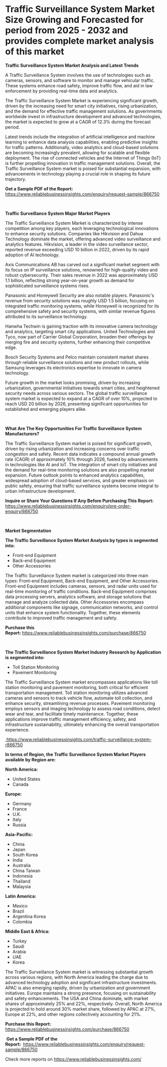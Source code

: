 <p><h1>Traffic Surveillance System Market Size Growing and Forecasted for period from 2025 - 2032 and provides complete market analysis of this market</h1></p><p><strong>Traffic Surveillance System Market Analysis and Latest Trends</strong></p>
<p><p>A Traffic Surveillance System involves the use of technologies such as cameras, sensors, and software to monitor and manage vehicular traffic. These systems enhance road safety, improve traffic flow, and aid in law enforcement by providing real-time data and analytics. </p><p>The Traffic Surveillance System Market is experiencing significant growth, driven by the increasing need for smart city initiatives, rising urbanization, and the demand for effective traffic management solutions. As governments worldwide invest in infrastructure development and advanced technologies, the market is expected to grow at a CAGR of 12.3% during the forecast period. </p><p>Latest trends include the integration of artificial intelligence and machine learning to enhance data analysis capabilities, enabling predictive insights for traffic patterns. Additionally, video analytics and cloud-based solutions are becoming increasingly prevalent, allowing for scalable and flexible deployment. The rise of connected vehicles and the Internet of Things (IoT) is further propelling innovation in traffic management solutions. Overall, the Traffic Surveillance System market is poised for substantial expansion, with advancements in technology playing a crucial role in shaping its future trajectory.</p></p>
<p><strong>Get a Sample PDF of the Report:&nbsp;</strong> <a href="https://www.reliablebusinessinsights.com/enquiry/request-sample/866750?utm_campaign=2461&utm_medium=2&utm_source=Github&utm_content=ia&utm_term=19022025&utm_id=traffic-surveillance-system">https://www.reliablebusinessinsights.com/enquiry/request-sample/866750</a></p>
<p>&nbsp;</p>
<p><strong>Traffic Surveillance System Major Market Players</strong></p>
<p><p>The Traffic Surveillance System Market is characterized by intense competition among key players, each leveraging technological innovations to enhance security solutions. Companies like Hikvision and Dahua Technology dominate the market, offering advanced video surveillance and analytics features. Hikvision, a leader in the video surveillance sector, reported revenue exceeding USD 10 billion in 2022, driven by its rapid adoption of AI technology.</p><p>Axis Communications AB has carved out a significant market segment with its focus on IP surveillance solutions, renowned for high-quality video and robust cybersecurity. Their sales revenue in 2022 was approximately USD 1.1 billion, reflecting strong year-on-year growth as demand for sophisticated surveillance systems rises.</p><p>Panasonic and Honeywell Security are also notable players. Panasonic's revenue from security solutions was roughly USD 1.5 billion, focusing on integrated traffic monitoring systems, while Honeywell is recognized for its comprehensive safety and security systems, with similar revenue figures attributed to its surveillance technology.</p><p>Hanwha Techwin is gaining traction with its innovative camera technology and analytics, targeting smart city applications. United Technologies and Tyco, now part of Carrier Global Corporation, broaden their offerings by merging fire and security systems, further enhancing their competitive edge.</p><p>Bosch Security Systems and Pelco maintain consistent market shares through reliable surveillance solutions and new product rollouts, while Samsung leverages its electronics expertise to innovate in camera technology.</p><p>Future growth in the market looks promising, driven by increasing urbanization, governmental initiatives towards smart cities, and heightened security needs across various sectors. The global traffic surveillance system market is expected to expand at a CAGR of over 10%, projected to reach USD 20 billion by 2026, presenting significant opportunities for established and emerging players alike.</p></p>
<p>&nbsp;</p>
<p><strong>What Are The Key Opportunities For Traffic Surveillance System Manufacturers?</strong></p>
<p><p>The Traffic Surveillance System market is poised for significant growth, driven by rising urbanization and increasing concerns over traffic congestion and safety. Recent data indicates a compound annual growth rate (CAGR) of approximately 10% through 2026, fueled by advancements in technologies like AI and IoT. The integration of smart city initiatives and the demand for real-time monitoring solutions are also propelling market expansion. Future outlook points to enhanced analytics capabilities, widespread adoption of cloud-based services, and greater emphasis on public safety, ensuring that traffic surveillance systems become integral to urban infrastructure development.</p></p>
<p><strong>Inquire or Share Your Questions If Any Before Purchasing This Report:</strong> <a href="https://www.reliablebusinessinsights.com/enquiry/pre-order-enquiry/866750?utm_campaign=2461&utm_medium=2&utm_source=Github&utm_content=ia&utm_term=19022025&utm_id=traffic-surveillance-system">https://www.reliablebusinessinsights.com/enquiry/pre-order-enquiry/866750</a></p>
<p>&nbsp;</p>
<p><strong>Market Segmentation</strong></p>
<p><strong>The Traffic Surveillance System Market Analysis by types is segmented into:</strong></p>
<p><ul><li>Front-end Equipment</li><li>Back-end Equipment</li><li>Other Accessories</li></ul></p>
<p><p>The Traffic Surveillance System market is categorized into three main types: Front-end Equipment, Back-end Equipment, and Other Accessories. Front-end Equipment includes cameras, sensors, and radar units used for real-time monitoring of traffic conditions. Back-end Equipment comprises data processing servers, analytics software, and storage solutions that manage and analyze collected data. Other Accessories encompass additional components like signage, communication networks, and control units that enhance system functionality. Together, these elements contribute to improved traffic management and safety.</p></p>
<p><strong>Purchase this Report:&nbsp;</strong><a href="https://www.reliablebusinessinsights.com/purchase/866750?utm_campaign=2461&utm_medium=2&utm_source=Github&utm_content=ia&utm_term=19022025&utm_id=traffic-surveillance-system">https://www.reliablebusinessinsights.com/purchase/866750</a></p>
<p>&nbsp;</p>
<p><strong>The Traffic Surveillance System Market Industry Research by Application is segmented into:</strong></p>
<p><ul><li>Toll Station Monitoring</li><li>Pavement Monitoring</li></ul></p>
<p><p>The Traffic Surveillance System market encompasses applications like toll station monitoring and pavement monitoring, both critical for efficient transportation management. Toll station monitoring utilizes advanced cameras and sensors to track vehicle flow, automate toll collection, and enhance security, streamlining revenue processes. Pavement monitoring employs sensors and imaging technology to assess road conditions, detect wear and tear, and facilitate timely maintenance. Together, these applications improve traffic management efficiency, safety, and infrastructure sustainability, ultimately enhancing the overall transportation experience.</p></p>
<p><a href="https://www.reliablebusinessinsights.com/traffic-surveillance-system-r866750?utm_campaign=2461&utm_medium=2&utm_source=Github&utm_content=ia&utm_term=19022025&utm_id=traffic-surveillance-system">&nbsp;https://www.reliablebusinessinsights.com/traffic-surveillance-system-r866750</a></p>
<p><strong>In terms of Region, the Traffic Surveillance System Market Players available by Region are:</strong></p>
<p>
    <p> <strong> North America: </strong>
        <ul>
            <li>United States</li>
            <li>Canada</li>
        </ul>
        </p> 
    <p> <strong> Europe: </strong>
        <ul>
            <li>Germany</li>
            <li>France</li>
            <li>U.K.</li>
            <li>Italy</li>
            <li>Russia</li>
        </ul>
        </p> 
    <p> <strong> Asia-Pacific: </strong>
        <ul>
            <li>China</li>
            <li>Japan</li>
            <li>South Korea</li>
            <li>India</li>
            <li>Australia</li>
            <li>China Taiwan</li>
            <li>Indonesia</li>
            <li>Thailand</li>
            <li>Malaysia</li>
        </ul>
        </p> 
    <p> <strong> Latin America: </strong>
        <ul>
            <li>Mexico</li>
            <li>Brazil</li>
            <li>Argentina Korea</li>
            <li>Colombia</li>
        </ul>
        </p> 
    <p> <strong> Middle East & Africa: </strong>
        <ul>
            <li>Turkey</li>
            <li>Saudi</li>
            <li>Arabia</li>
            <li>UAE</li>
            <li>Korea</li>
        </ul>
    </p>
    </p>
<p><p>The Traffic Surveillance System market is witnessing substantial growth across various regions, with North America leading the charge due to advanced technology adoption and significant infrastructure investments. APAC is also emerging rapidly, driven by urbanization and government initiatives. Europe maintains a strong presence, focusing on sustainability and safety enhancements. The USA and China dominate, with market shares of approximately 25% and 22%, respectively. Overall, North America is projected to hold around 30% market share, followed by APAC at 27%, Europe at 22%, and other regions collectively accounting for 21%.</p></p>
<p><strong>Purchase this Report: </strong><a href="https://www.reliablebusinessinsights.com/purchase/866750?utm_campaign=2461&utm_medium=2&utm_source=Github&utm_content=ia&utm_term=19022025&utm_id=traffic-surveillance-system">https://www.reliablebusinessinsights.com/purchase/866750</a></p>
<p>&nbsp;<strong>Get a Sample PDF of the Report:&nbsp;&nbsp;</strong><a href="https://www.reliablebusinessinsights.com/enquiry/request-sample/866750?utm_campaign=2461&utm_medium=2&utm_source=Github&utm_content=ia&utm_term=19022025&utm_id=traffic-surveillance-system">https://www.reliablebusinessinsights.com/enquiry/request-sample/866750</a></p>
<p><strong></strong></p>
<p>Check more reports on <a href="https://www.reliablebusinessinsights.com/?utm_campaign=2461&utm_medium=2&utm_source=Github&utm_content=ia&utm_term=19022025&utm_id=traffic-surveillance-system">https://www.reliablebusinessinsights.com/</a></p>